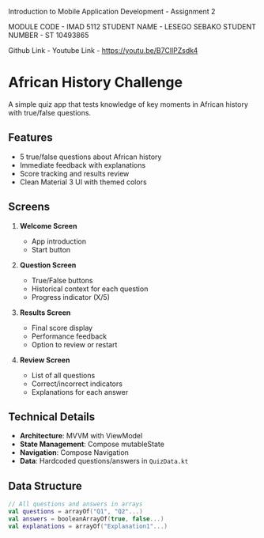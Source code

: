 Introduction to Mobile Application Development - Assignment 2

MODULE CODE - IMAD 5112 STUDENT NAME - LESEGO SEBAKO STUDENT NUMBER - ST 10493865

Github Link - 
Youtube Link - https://youtu.be/B7CllPZsdk4

# African History Challenge

A simple quiz app that tests knowledge of key moments in African history with true/false questions.

## Features

- 5 true/false questions about African history
- Immediate feedback with explanations
- Score tracking and results review
- Clean Material 3 UI with themed colors

## Screens

1. **Welcome Screen**  
   - App introduction  
   - Start button

2. **Question Screen**  
   - True/False buttons  
   - Historical context for each question  
   - Progress indicator (X/5)

3. **Results Screen**  
   - Final score display  
   - Performance feedback  
   - Option to review or restart

4. **Review Screen**  
   - List of all questions  
   - Correct/incorrect indicators  
   - Explanations for each answer

## Technical Details

- **Architecture**: MVVM with ViewModel
- **State Management**: Compose mutableState
- **Navigation**: Compose Navigation
- **Data**: Hardcoded questions/answers in `QuizData.kt`

## Data Structure

```kotlin
// All questions and answers in arrays
val questions = arrayOf("Q1", "Q2"...)
val answers = booleanArrayOf(true, false...)
val explanations = arrayOf("Explanation1"...)

